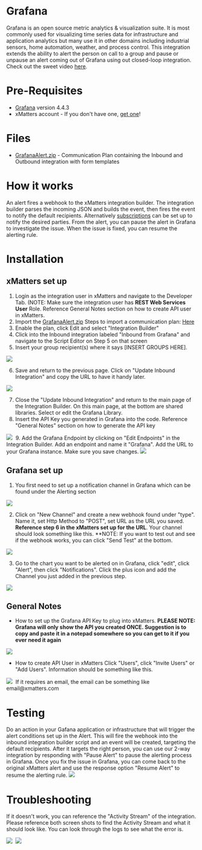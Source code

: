 # Grafana
Grafana is an open source metric analytics & visualization suite. It is most commonly used for visualizing time series data for infrastructure and application analytics but many use it in other domains including industrial sensors, home automation, weather, and process control. This integration extends the ability to alert the person on call to a group and pause or unpause an alert coming out of Grafana using out closed-loop integration. Check out the sweet video [here](https://youtu.be/Dj2sEaZzXi0).

# Pre-Requisites
* [Grafana](https://grafana.com/) version 4.4.3
* xMatters account - If you don't have one, [get one](https://www.xmatters.com)!

# Files
* [GrafanaAlert.zip](GrafanaAlert.zip) - Communication Plan containing the Inbound and Outbound integration with form templates

# How it works
An alert fires a webhook to the xMatters integration builder. The integration builder parses the incoming JSON and builds the event, then fires the event to notify the default recipients. Alternatively [subscriptions](http://help.xmatters.com/OnDemand/userguide/receivingalerts/subscriptions/howtousesubscriptions.htm) can be set up to notify the desired parties. From the alert, you can pause the alert in Grafana to investigate the issue. When the issue is fixed, you can resume the alerting rule.  

# Installation

## xMatters set up
1. Login as the integration user in xMatters and navigate to the Developer Tab. (NOTE: Make sure the integration user has **REST Web Services User** Role. Reference General Notes section on how to create API user in xMatters.
2. Import the [GrafanaAlert.zip](GrafanaAlert.zip) Steps to import a communication plan: [Here]( http://help.xmatters.com/OnDemand/xmodwelcome/communicationplanbuilder/exportcommplan.htm)
3. Enable the plan, click Edit and select "Integration Builder"
4. Click into the Inbound integration labeled "Inbound from Grafana" and navigate to the Script Editor on Step 5 on that screen
5. Insert your group recipient(s) where it says [INSERT GROUPS HERE]. 
<kbd>
  <img src="InsertGroupHere.png">
</kbd>


6. Save and return to the previous page. Click on "Update Inbound Integration" and copy the URL to have it handy later.
<kbd>
  <img src="xMattersURL.png">
</kbd>


7. Close the "Update Inbound Integration" and return to the main page of the Integration Builder. On this main page, at the bottom are shared libraries. Select or edit the Grafana Library.
8. Insert the API Key you generated in Grafana into the code. Reference "General Notes" section on how to generate the API key 
<kbd>
  <img src="InsertAPIKey.png">
</kbd>
9. Add the Grafana Endpoint by clicking on "Edit Endpoints" in the Integration Builder. Add an endpoint and name it "Grafana". Add the URL to your Grafana instance. Make sure you save changes. 
<kbd>
  <img src="GrafanaEndPoint.png">
</kbd>

## Grafana set up
1. You first need to set up a notification channel in Grafana which can be found under the Alerting section
<kbd>
  <img src="CreateNotificationChannel.png">
</kbd>


2. Click on "New Channel" and create a new webhook found under "type". Name it, set Http Method to "POST", set URL as the URL you saved. **Reference step 6 in the xMatters set up for the URL**. Your channel should look something like this. **NOTE: If you want to test out and see if the webhook works, you can click "Send Test" at the bottom.
<kbd>
  <img src="GrafanaChannel.png">
</kbd>


3. Go to the chart you want to be alerted on in Grafana, click "edit", click "Alert", then click "Notifications". Click the plus icon and add the Channel you just added in the previous step.
<kbd>
  <img src="AlertSectionGrafana.png">
</kbd>


## General Notes
* How to set up the Grafana API Key to plug into xMatters. **PLEASE NOTE: Grafana will only show the API you created ONCE. Suggestion is to copy and paste it in a notepad somewhere so you can get to it if you ever need it again**
<kbd>
  <img src="APIKeysGrafana.png">
</kbd>

* How to create API User in xMatters
Click "Users", click "Invite Users" or "Add Users". Information should be something like this.
<kbd>
  <img src="RESTAPIUser.png">
</kbd>
If it requires an email, the email can be something like email@xmatters.com 

# Testing
Do an action in your Gafana application or infrastructure that will trigger the alert conditions set up in the Alert. This will fire the webhook into the inbound integration builder script and an event will be created, targeting the default recipients. After it targets the right person, you can use our 2-way integration by responding with "Pause Alert" to pause the alerting process in Grafana. Once you fix the issue in Grafana, you can come back to the original xMatters alert and use the response option "Resume Alert" to resume the alerting rule.
<kbd>
  <img src="GrafanaAlert1.png">
</kbd>

# Troubleshooting
 If it doesn't work, you can reference the "Activity Stream" of the integration. Please reference both screen shots to find the Activity Stream and what it should look like. You can look through the logs to see what the error is.


<kbd>
  <img src="ActivityStream.png">
</kbd>

<kbd>
  <img src="ActivityStreamLogs.png">
</kbd>
